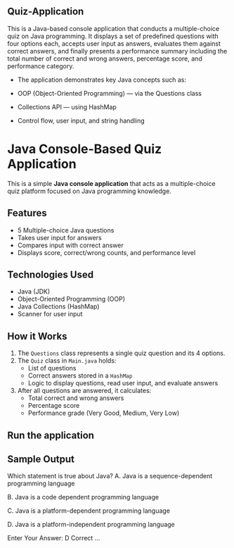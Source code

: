 ## Quiz-Application
This is a Java-based console application that conducts a multiple-choice quiz on Java programming. It displays a set of predefined questions with four options each, accepts user input as answers, evaluates them against correct answers, and finally presents a performance summary including the total number of correct and wrong answers, percentage score, and performance category.

- The application demonstrates key Java concepts such as:

- OOP (Object-Oriented Programming) — via the Questions class

- Collections API — using HashMap

- Control flow, user input, and string handling
# Java Console-Based Quiz Application

This is a simple **Java console application** that acts as a multiple-choice quiz platform focused on Java programming knowledge.

## Features

- 5 Multiple-choice Java questions
- Takes user input for answers
- Compares input with correct answer
- Displays score, correct/wrong counts, and performance level

## Technologies Used

- Java (JDK)
- Object-Oriented Programming (OOP)
- Java Collections (HashMap)
- Scanner for user input

## How it Works

1. The `Questions` class represents a single quiz question and its 4 options.
2. The `Quiz` class in `Main.java` holds:
   - List of questions
   - Correct answers stored in a `HashMap`
   - Logic to display questions, read user input, and evaluate answers
3. After all questions are answered, it calculates:
   - Total correct and wrong answers
   - Percentage score
   - Performance grade (Very Good, Medium, Very Low)

## Run the application

## Sample Output
 Which statement is true about Java?
A. Java is a sequence-dependent programming language 

B. Java is a code dependent programming language 

C. Java is a platform-dependent programming language 

D. Java is a platform-independent programming language

Enter Your Answer: 
D
Correct
...
